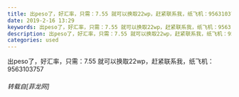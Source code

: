 ```yaml
---
title: 出peso了，好汇率，只需：7.55 就可以换取22wp，赶紧联系我，纸飞机：9563103757
date: 2019-2-16 13:29
keywords: 出peso了，好汇率，只需：7.55 就可以换取22wp，赶紧联系我，纸飞机：9563103757
description: 出peso了，好汇率，只需：7.55 就可以换取22wp，赶紧联系我，纸飞机：9563103757
categories: used
---
```

<td class="t_f" id="postmessage_3036840">

出peso了，好汇率，只需：7.55 就可以换取22wp，赶紧联系我，纸飞机：9563103757</td>
###### 转载自[菲龙网]